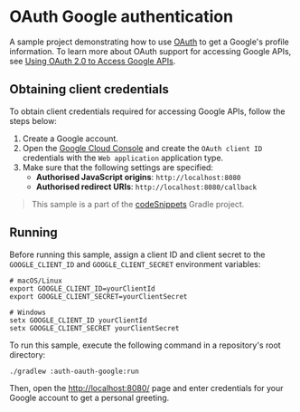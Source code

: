 # OAuth Google authentication
A sample project demonstrating how to use [OAuth](https://ktor.io/docs/oauth.html) to get a Google's profile information. To learn more about OAuth support for accessing Google APIs, see [Using OAuth 2.0 to Access Google APIs](https://developers.google.com/identity/protocols/oauth2).
 
## Obtaining client credentials
To obtain client credentials required for accessing Google APIs, follow the steps below:
1. Create a Google account.
1. Open the [Google Cloud Console](https://console.cloud.google.com/apis/credentials) and create the `OAuth client ID` credentials with the `Web application` application type.
1. Make sure that the following settings are specified:
   * **Authorised JavaScript origins**: `http://localhost:8080`
   * **Authorised redirect URIs**: `http://localhost:8080/callback`

> This sample is a part of the [codeSnippets](../../README.md) Gradle project.

## Running
Before running this sample, assign a client ID and client secret to the `GOOGLE_CLIENT_ID` and `GOOGLE_CLIENT_SECRET` environment variables:
   ```shell
   # macOS/Linux
   export GOOGLE_CLIENT_ID=yourClientId
   export GOOGLE_CLIENT_SECRET=yourClientSecret
   
   # Windows
   setx GOOGLE_CLIENT_ID yourClientId
   setx GOOGLE_CLIENT_SECRET yourClientSecret
   ```

To run this sample, execute the following command in a repository's root directory:
```bash
./gradlew :auth-oauth-google:run
```

Then, open the [http://localhost:8080/](http://localhost:8080/) page and enter credentials for your Google account to get a personal greeting.